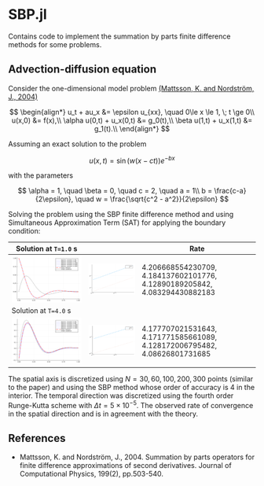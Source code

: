 # SBP.jl

Contains code to implement the summation by parts finite difference methods for some problems.

## Advection-diffusion equation

Consider the one-dimensional model problem [(Mattsson, K. and Nordström, J., 2004)](https://www.sciencedirect.com/science/article/pii/S0021999104000932?via%3Dihub)

$$
\begin{align*}
  u_t + au_x &= \epsilon u_{xx}, \quad 0\le x \le 1, \; t \ge 0\\
  u(x,0) &= f(x),\\
  \alpha u(0,t) + u_x(0,t) &= g_0(t),\\
  \beta u(1,t) + u_x(1,t) &= g_1(t).\\
\end{align*}
$$

Assuming an exact solution to the problem

$$
u(x,t) = \sin ({w(x-ct)})e^{-bx}
$$

with the parameters

$$
\alpha = 1, \quad \beta = 0, \quad c = 2, \quad a = 1\\
b = \frac{c-a}{2\epsilon}, \quad w = \frac{\sqrt{c^2 - a^2}}{2\epsilon}
$$

Solving the problem using the SBP finite difference method and using Simultaneous Approximation Term (SAT) for applying the boundary condition:

Solution at `T=1.0` s | | Rate |
--- | --- | --- |
![](./MY_SBP/Images/sol.png) | ![](./MY_SBP/Images/rate.png) | 4.206668554230709, 4.184137602101776, 4.12890189205842, 4.083294430882183
Solution at `T=4.0` s | | |
![](./MY_SBP/Images/sol4.0.png) | ![](./MY_SBP/Images/rate4.0.png) | 4.177707021531643, 4.171771585661089, 4.128172006795482, 4.08626801731685

The spatial axis is discretized using $N = 30,60,100,200,300$ points (similar to the paper) and using the SBP method whose order of accuracy is 4 in the interior. The temporal direction was discretized using the fourth order Runge-Kutta scheme with $\Delta t = 5\times 10^{-5}$. The observed rate of convergence in the spatial direction and is in agreement with the theory.

## References

- Mattsson, K. and Nordström, J., 2004. Summation by parts operators for finite difference approximations of second derivatives. Journal of Computational Physics, 199(2), pp.503-540.